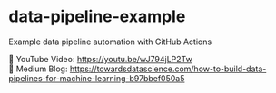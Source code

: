 # data-pipeline-example
Example data pipeline automation with GitHub Actions

🎥 YouTube Video: https://youtu.be/wJ794jLP2Tw <br>
📰 Medium Blog: https://towardsdatascience.com/how-to-build-data-pipelines-for-machine-learning-b97bbef050a5
